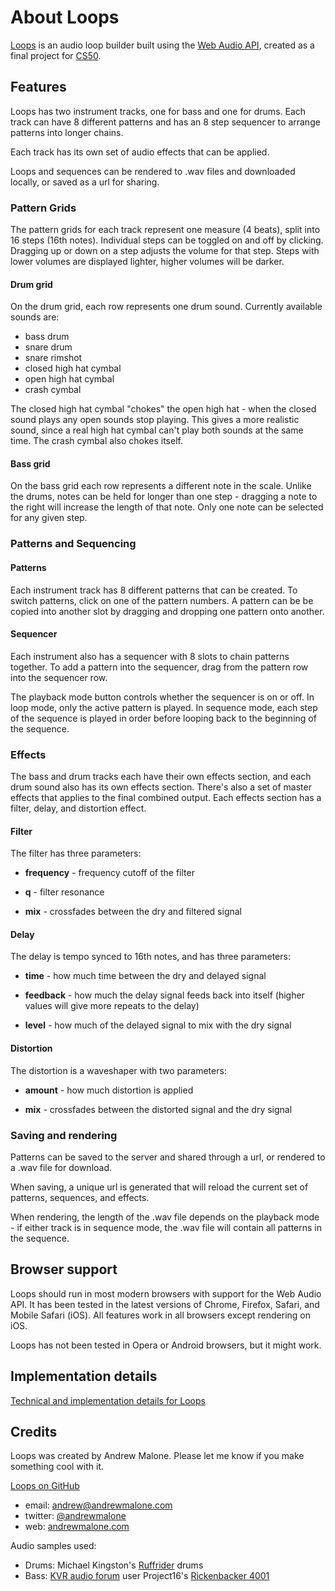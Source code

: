 # About Loops
[Loops](./) is an audio loop builder built using the [Web Audio API][api], created as a final project for [CS50][cs50].

## Features
Loops has two instrument tracks, one for bass and one for drums. Each track can have 8 different patterns and has an 8 step sequencer to arrange patterns into longer chains.

Each track has its own set of audio effects that can be applied.

Loops and sequences can be rendered to .wav files and downloaded locally, or saved as a url for sharing.

### Pattern Grids
The pattern grids for each track represent one measure (4 beats), split into 16 steps (16th notes). Individual steps can be toggled on and off by clicking. Dragging up or down on a step adjusts the volume for that step. Steps with lower volumes are displayed lighter, higher volumes will be darker.

#### Drum grid
On the drum grid, each row represents one drum sound. Currently available sounds are:

* bass drum
* snare drum
* snare rimshot
* closed high hat cymbal
* open high hat cymbal
* crash cymbal

The closed high hat cymbal "chokes" the open high hat - when the closed sound plays any open sounds stop playing. This gives a more realistic sound, since a real high hat cymbal can't play both sounds at the same time. The crash cymbal also chokes itself.

#### Bass grid
On the bass grid each row represents a different note in the scale. Unlike the drums, notes can be held for longer than one step - dragging a note to the right will increase the length of that note. Only one note can be selected for any given step.

### Patterns and Sequencing

#### Patterns
Each instrument track has 8 different patterns that can be created. To switch patterns, click on one of the pattern numbers. A pattern can be be copied into another slot by dragging and dropping one pattern onto another.

#### Sequencer
Each instrument also has a sequencer with 8 slots to chain patterns together. To add a pattern into the sequencer, drag from the pattern row into the sequencer row.

The playback mode button controls whether the sequencer is on or off. In loop mode, only the active pattern is played. In sequence mode, each step of the sequence is played in order before looping back to the beginning of the sequence.

### Effects
The bass and drum tracks each have their own effects section, and each drum sound also has its own effects section. There's also a set of master effects that applies to the final combined output. Each effects section has a filter, delay, and distortion effect.

#### Filter
The filter has three parameters:

* **frequency** - frequency cutoff of the filter

*  **q** - filter resonance

* **mix** - crossfades between the dry and filtered signal

#### Delay
The delay is tempo synced to 16th notes, and has three parameters:

* **time** - how much time between the dry and delayed signal

* **feedback** - how much the delay signal feeds back into itself (higher values will give more repeats to the delay)

* **level** - how much of the delayed signal to mix with the dry signal

#### Distortion
The distortion is a waveshaper with two parameters:

* **amount** - how much distortion is applied

* **mix** - crossfades between the distorted signal and the dry signal


### Saving and rendering
Patterns can be saved to the server and shared through a url, or rendered to a .wav file for download.

When saving, a unique url is generated that will reload the current set of patterns, sequences, and effects.

When rendering, the length of the .wav file depends on the playback mode - if either track is in sequence mode, the .wav file will contain all patterns in the sequence.  

## Browser support
Loops should run in most modern browsers with support for the Web Audio API. It has been tested in the latest versions of Chrome, Firefox, Safari, and Mobile Safari (iOS). All features work in all browsers except rendering on iOS.

Loops has not been tested in Opera or Android browsers, but it might work.

## Implementation details
[Technical and implementation details for Loops](design.html)

## Credits
Loops was created by Andrew Malone. Please let me know if you make something cool with it.

[Loops on GitHub](https://github.com/andrewmalone/Loops)

* email: <andrew@andrewmalone.com>
* twitter: [@andrewmalone](https://twitter.com/andrewmalone)
* web: [andrewmalone.com](http://andrewmalone.com)

Audio samples used:

* Drums: Michael Kingston's [Ruffrider][ruffrider] drums
* Bass: [KVR audio forum][kvr] user Project16's [Rickenbacker 4001][bass]


[cs50]: http://cs50.net
[api]: http://www.w3.org/TR/webaudio/
[ruffrider]: http://www.michaelkingston.fi/kingstondrums/ruffrider.html
[kvr]: http://www.kvraudio.com/
[bass]: http://bedroomproducersblog.com/2012/05/18/free-rickenbacker-4001-bass-guitar-sample-pack-by-project16/